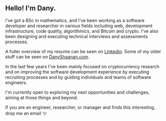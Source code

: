 ## Hello! I'm Dany.

I've got a BSc in mathematics, and I've been working as a software developer and researcher in various fields including web, development infrastructure, code quality, algorithmics, and Bitcoin and crypto. I've also been designing and executing technical interviews and assessments processes.

A fuller overview of my resume can be seen on [Linkedin](https://www.linkedin.com/in/danyshaanan/). Some of my older stuff can be seen on [DanyShaanan.com](
http://danyshaanan.com).

In the last few years I've been mainly focused on cryptocurrency research and on improving the software development experience by executing recruiting processes and by guiding individuals and teams of software engineers.

I'm currently open to exploring my next opportunities and challenges, aiming at those things and beyond.

If you are an engineer, researcher, or manager and finds this interesting, drop me an email ツ

